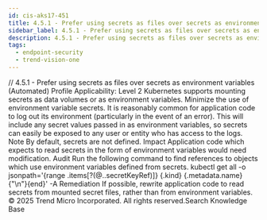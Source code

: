 ```yaml
---
id: cis-aks17-451
title: 4.5.1 - Prefer using secrets as files over secrets as environment variables (Automated)
sidebar_label: 4.5.1 - Prefer using secrets as files over secrets as environment variables (Automated)
description: 4.5.1 - Prefer using secrets as files over secrets as environment variables (Automated)
tags:
  - endpoint-security
  - trend-vision-one
---
```


/*<![CDATA[*/ $('#title').html($('meta[name=map-description]').attr('content')); /*]]>*/ 4.5.1 - Prefer using secrets as files over secrets as environment variables (Automated) Profile Applicability: Level 2 Kubernetes supports mounting secrets as data volumes or as environment variables. Minimize the use of environment variable secrets. It is reasonably common for application code to log out its environment (particularly in the event of an error). This will include any secret values passed in as environment variables, so secrets can easily be exposed to any user or entity who has access to the logs. Note By default, secrets are not defined. Impact Application code which expects to read secrets in the form of environment variables would need modification. Audit Run the following command to find references to objects which use environment variables defined from secrets. kubectl get all -o jsonpath='{range .items[?(@..secretKeyRef)]} {.kind} {.metadata.name} {"\n"}{end}' -A Remediation If possible, rewrite application code to read secrets from mounted secret files, rather than from environment variables. © 2025 Trend Micro Incorporated. All rights reserved.Search Knowledge Base